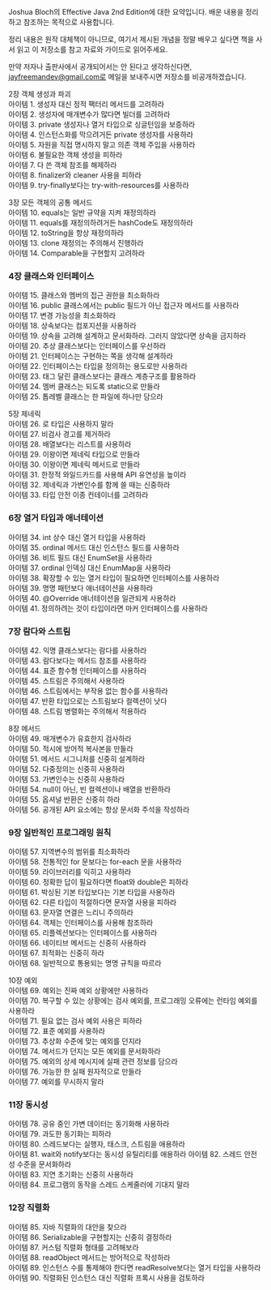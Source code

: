 Joshua Bloch의 Effective Java 2nd Edition에 대한 요약입니다. 배운 내용을 정리하고 참조하는 목적으로 사용합니다. 

정리 내용은 원작 대체책이 아니므로, 여기서 제시된 개념을 정말 배우고 싶다면 책을 사서 읽고 이 저장소를 참고 자료와 가이드로 읽어주세요.

만약 저자나 출판사에서 공개되어서는 안 된다고 생각하신다면, jayfreemandev@gmail.com로 메일을 보내주시면 저장소를 비공개하겠습니다.


2장 객체 생성과 파괴  
아이템 1. 생성자 대신 정적 팩터리 메서드를 고려하라  
아이템 2. 생성자에 매개변수가 많다면 빌더를 고려하라  
아이템 3. private 생성자나 열거 타입으로 싱글턴임을 보증하라  
아이템 4. 인스턴스화를 막으려거든 private 생성자를 사용하라  
아이템 5. 자원을 직접 명시하지 말고 의존 객체 주입을 사용하라  
아이템 6. 불필요한 객체 생성을 피하라  
아이템 7. 다 쓴 객체 참조를 해제하라  
아이템 8. finalizer와 cleaner 사용을 피하라    
아이템 9. try-finally보다는 try-with-resources를 사용하라  

3장 모든 객체의 공통 메서드  
아이템 10. equals는 일반 규약을 지켜 재정의하라  
아이템 11. equals를 재정의하려거든 hashCode도 재정의하라  
아이템 12. toString을 항상 재정의하라  
아이템 13. clone 재정의는 주의해서 진행하라  
아이템 14. Comparable을 구현할지 고려하라  

### 4장 클래스와 인터페이스
아이템 15. 클래스와 멤버의 접근 권한을 최소화하라  
아이템 16. public 클래스에서는 public 필드가 아닌 접근자 메서드를 사용하라  
아이템 17. 변경 가능성을 최소화하라   
아이템 18. 상속보다는 컴포지션을 사용하라  
아이템 19. 상속을 고려해 설계하고 문서화하라. 그러지 않았다면 상속을 금지하라  
아이템 20. 추상 클래스보다는 인터페이스를 우선하라  
아이템 21. 인터페이스는 구현하는 쪽을 생각해 설계하라  
아이템 22. 인터페이스는 타입을 정의하는 용도로만 사용하라  
아이템 23. 태그 달린 클래스보다는 클래스 계층구조를 활용하라  
아이템 24. 멤버 클래스는 되도록 static으로 만들라  
아이템 25. 톱레벨 클래스는 한 파일에 하나만 담으라  

5장 제네릭  
아이템 26. 로 타입은 사용하지 말라  
아이템 27. 비검사 경고를 제거하라  
아이템 28. 배열보다는 리스트를 사용하라  
아이템 29. 이왕이면 제네릭 타입으로 만들라  
아이템 30. 이왕이면 제네릭 메서드로 만들라  
아이템 31. 한정적 와일드카드를 사용해 API 유연성을 높이라  
아이템 32. 제네릭과 가변인수를 함께 쓸 때는 신중하라  
아이템 33. 타입 안전 이종 컨테이너를 고려하라  

### 6장 열거 타입과 애너테이션    
아이템 34. int 상수 대신 열거 타입을 사용하라  
아이템 35. ordinal 메서드 대신 인스턴스 필드를 사용하라  
아이템 36. 비트 필드 대신 EnumSet을 사용하라   
아이템 37. ordinal 인덱싱 대신 EnumMap을 사용하라        
아이템 38. 확장할 수 있는 열거 타입이 필요하면 인터페이스를 사용하라             
아이템 39. 명명 패턴보다 애너테이션을 사용하라           
아이템 40. @Override 애너테이션을 일관되게 사용하라            
아이템 41. 정의하려는 것이 타입이라면 마커 인터페이스를 사용하라                     
             
### 7장 람다와 스트림                 
아이템 42. 익명 클래스보다는 람다를 사용하라           
아이템 43. 람다보다는 메서드 참조를 사용하라         
아이템 44. 표준 함수형 인터페이스를 사용하라         
아이템 45. 스트림은 주의해서 사용하라            
아이템 46. 스트림에서는 부작용 없는 함수를 사용하라          
아이템 47. 반환 타입으로는 스트림보다 컬렉션이 낫다            
아이템 48. 스트림 병렬화는 주의해서 적용하라       
           
8장 메서드              
아이템 49. 매개변수가 유효한지 검사하라           
아이템 50. 적시에 방어적 복사본을 만들라                     
아이템 51. 메서드 시그니처를 신중히 설계하라            
아이템 52. 다중정의는 신중히 사용하라            
아이템 53. 가변인수는 신중히 사용하라               
아이템 54. null이 아닌, 빈 컬렉션이나 배열을 반환하라          
아이템 55. 옵셔널 반환은 신중히 하라         
아이템 56. 공개된 API 요소에는 항상 문서화 주석을 작성하라            
                                   
### 9장 일반적인 프로그래밍 원칙               
아이템 57. 지역변수의 범위를 최소화하라                  
아이템 58. 전통적인 for 문보다는 for-each 문을 사용하라  
아이템 59. 라이브러리를 익히고 사용하라                           
아이템 60. 정확한 답이 필요하다면 float와 double은 피하라                      
아이템 61. 박싱된 기본 타입보다는 기본 타입을 사용하라             
아이템 62. 다른 타입이 적절하다면 문자열 사용을 피하라         
아이템 63. 문자열 연결은 느리니 주의하라         
아이템 64. 객체는 인터페이스를 사용해 참조하라  
아이템 65. 리플렉션보다는 인터페이스를 사용하라  
아이템 66. 네이티브 메서드는 신중히 사용하라  
아이템 67. 최적화는 신중히 하라   
아이템 68. 일반적으로 통용되는 명명 규칙을 따르라  
  
10장 예외  
아이템 69. 예외는 진짜 예외 상황에만 사용하라  
아이템 70. 복구할 수 있는 상황에는 검사 예외를, 프로그래밍 오류에는 런타임 예외를 사용하라  
아이템 71. 필요 없는 검사 예외 사용은 피하라  
아이템 72. 표준 예외를 사용하라  
아이템 73. 추상화 수준에 맞는 예외를 던지라  
아이템 74. 메서드가 던지는 모든 예외를 문서화하라  
아이템 75. 예외의 상세 메시지에 실패 관련 정보를 담으라  
아이템 76. 가능한 한 실패 원자적으로 만들라  
아이템 77. 예외를 무시하지 말라  
  
### 11장 동시성  
아이템 78. 공유 중인 가변 데이터는 동기화해 사용하라                          
아이템 79. 과도한 동기화는 피하라           
아이템 80. 스레드보다는 실행자, 태스크, 스트림을 애용하라                                
아이템 81. wait와 notify보다는 동시성 유틸리티를 애용하라
아이템 82. 스레드 안전성 수준을 문서화하라                   
아이템 83. 지연 초기화는 신중히 사용하라                       
아이템 84. 프로그램의 동작을 스레드 스케줄러에 기대지 말라                  

### 12장 직렬화        
아이템 85. 자바 직렬화의 대안을 찾으라            
아이템 86. Serializable을 구현할지는 신중히 결정하라          
아이템 87. 커스텀 직렬화 형태를 고려해보라          
아이템 88. readObject 메서드는 방어적으로 작성하라                 
아이템 89. 인스턴스 수를 통제해야 한다면 readResolve보다는 열거 타입을 사용하라              
아이템 90. 직렬화된 인스턴스 대신 직렬화 프록시 사용을 검토하라           
